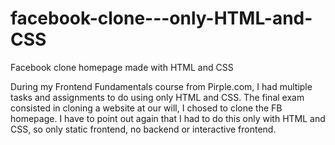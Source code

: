 # facebook-clone---only-HTML-and-CSS
Facebook clone homepage made with HTML and CSS

During my Frontend Fundamentals course from Pirple.com, I had multiple tasks and assignments to do using only HTML and CSS. The final exam consisted in cloning a website at our will, I chosed to clone the FB homepage. I have to point out again that I had to do this only with HTML and CSS, so only static frontend, no backend or interactive frontend.
